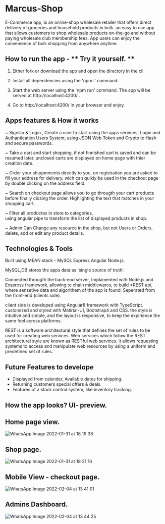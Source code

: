 # Marcus-Shop
E-Commerce app, is an online-shop wholesale retailer that offers direct delivery of groceries and household products in bulk.  an easy to use app that allows customers to shop wholesale products on-the-go and without paying wholesale club membership fees. App users can enjoy the convenience of bulk shopping from anywhere anytime.

## How to run the app - ** Try it yourself. **
1.  Either fork or download the app and open the directory in the cli.

2.  Install all dependencies using the 'npm i' command.
  
  
3.  Start the web server using the 'npm run' command.
    The app will be served at http://localhost:4200/ .

4.  Go to http://localhost:4200/ in your browser and enjoy.





## Apps features & How it works
~ SignUp & Login , Create a user to start using the apps services,
Login and Authantication Users System, using JSON Web Token and Crypto to Hash and secure passwords.

~ Take a cart and start shopping, 
if not finnished cart is saved and can be resumed later.
unclosed carts are displayed on home page with thier creation date.

~ Order your shippmments directly to you, 
on registration you are asked to fill your address for delivery.
wich can quikly be used in the checkout page by double clicking on the address field.

~ Search on checkout page allows you to go througth your cart products before finally closing the order.
Highlighting the text that matches in your shopping cart.

~ Filter all productes in store to categories.  
using angular pipe to transform the list of displayed products in shop.

~ Admin Can Change any resource in the shop, but not Users or Orders.
delete, add or edit any product details.


## Technologies & Tools
Built using MEAN stack - MySQL Express Angular Node.js.

MySQL,DB stores the apps data as 'single source of truth'.

Connected througth the back-end server, 
Implamented with Node.js and Exspress framework, allowing to chain middlewares, to 
build *REST api,
where sensetive data and algorithem of the app is found. Seperated from the front-end.(clients side).

client side is developed using Angular8 framework with TypeScript.
customized and styled with Matirial-UI, Bootstrap4 and CSS.
the style is intuitive and simple, and the layout is responsive,
to keep the expirience the same feel across platforms. 

REST is a software architectural style that defines the set of rules to be used for creating web services. Web services which follow the REST architectural style are known as RESTful web services. It allows requesting systems to access and manipulate web resources by using a uniform and predefined set of rules.


## Future Features to develope
- Displayed from calender, Available dates for shipping.
- Returning customers special offers & deals.
- Features of a stock control system, like inventory tracking.

## How the app looks? UI- preview.

## Home page view.
![WhatsApp Image 2022-01-31 at 18 19 38](https://user-images.githubusercontent.com/65711940/152520545-c9ce3571-cd70-4503-bbfd-d5a38a2040eb.jpeg)


## Shop page.
![WhatsApp Image 2022-01-31 at 18 21 16](https://user-images.githubusercontent.com/65711940/152520578-86a365d8-ab45-4f07-beac-62ce91cbe005.jpeg)


## Mobile View - checkout page.
![WhatsApp Image 2022-02-04 at 13 41 01](https://user-images.githubusercontent.com/65711940/152523350-585d4b2d-3893-44cc-a4e8-063e79d748d8.jpeg)


## Admins Dashboard.
![WhatsApp Image 2022-02-04 at 13 44 25](https://user-images.githubusercontent.com/65711940/152523708-17eabe56-70b6-48d1-8a32-41e822171bb4.jpeg)

